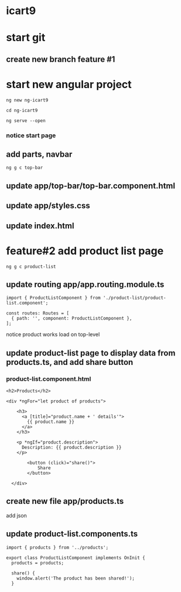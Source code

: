 # icart9
# start git
## create new branch feature #1
# start new angular project 
```
ng new ng-icart9
```
```
cd ng-icart9
```
```
ng serve --open
```
### notice start page

## add parts, navbar 
```
ng g c top-bar
```
## update app/top-bar/top-bar.component.html
## update app/styles.css
## update index.html

# feature#2 add product list page
```
ng g c product-list
```
## update routing app/app.routing.module.ts
```
import { ProductListComponent } from './product-list/product-list.component';

const routes: Routes = [
  { path: '', component: ProductListComponent },
];
```
notice product works load on top-level

## update product-list page to display data from products.ts, and add share button
### product-list.component.html
```
<h2>Products</h2>

<div *ngFor="let product of products">

    <h3>
      <a [title]="product.name + ' details'">
        {{ product.name }}
      </a>
    </h3>
  
    <p *ngIf="product.description">
      Description: {{ product.description }}
    </p>

        <button (click)="share()">
            Share
        </button>
  
  </div>
  ```

## create new file app/products.ts
add json

## update product-list.components.ts
```
import { products } from '../products';

export class ProductListComponent implements OnInit {
  products = products;

  share() {
    window.alert('The product has been shared!');
  }
```

